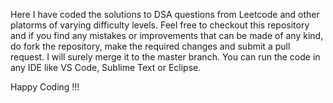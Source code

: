 Here I have coded the solutions to DSA questions from Leetcode and other platorms of varying difficulty levels. Feel free to checkout this repository and if you find any mistakes or improvements that can be made of any kind, do fork the repository, make the required changes and submit a pull request. I will surely merge it to the master branch.
You can run the code in any IDE like VS Code, Sublime Text or Eclipse.

Happy Coding !!!
